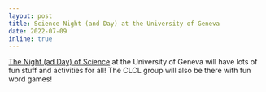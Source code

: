 ```yaml
---
layout: post
title: Science Night (and Day) at the University of Geneva
date: 2022-07-09 
inline: true
---
```


<a href="http://institutions.ville-geneve.ch/fr/mhn/votre-visite/musee-dhistoire-des-sciences/evenements/nuit-de-la-science/">The Night (ad Day) of Science</a> at the University of Geneva will have lots of fun stuff and activities for all! The CLCL group will also be there with fun word games!
